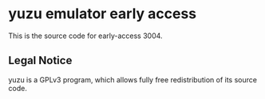 yuzu emulator early access
=============

This is the source code for early-access 3004.

## Legal Notice

yuzu is a GPLv3 program, which allows fully free redistribution of its source code.